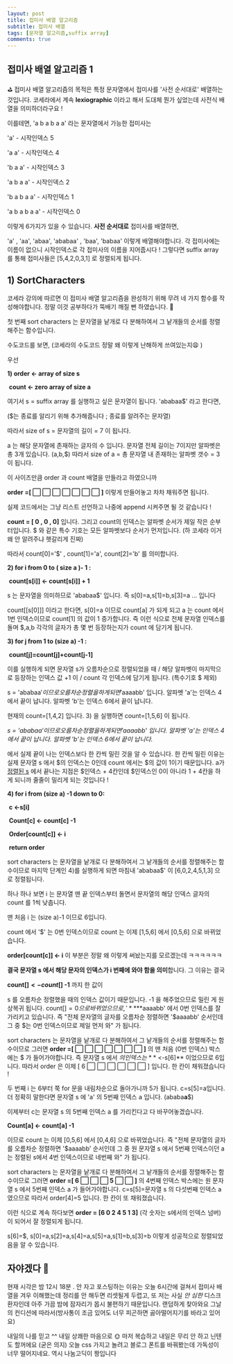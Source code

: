 ```yaml
---
layout: post
title: 접미사 배열 알고리즘
subtitle: 접미사 배열 
tags: [문자열 알고리즘,suffix array]
comments: true
---
```


## 접미사 배열 알고리즘 1

⛳️ 접미사 배열 알고리즘의 목적은 특정 문자열에서 접미사를 '사전 순서대로' 배열하는 것입니다. 코세라에서 계속 **lexiographic** 이라고 해서 도대체 뭔가 싶었는데 사전식 배열을 의미하더라구요 !

이를테면, 'a b a b a a' 라는 문자열에서 가능한 접미사는

'a' - 시작인덱스 5

'a a' - 시작인덱스 4

'b a a' - 시작인덱스 3

'a b a a' - 시작인덱스 2

'b a b a a' - 시작인덱스 1

'a b a b a a' - 시작인덱스 0

이렇게 6가지가 있을 수 있습니다. **사전 순서대로** 접미사를 배열하면,

'a' , 'aa', 'abaa', 'ababaa' , 'baa', 'babaa' 이렇게 배열해야합니다. 각 접미사에는 이름이 없으니 시작인덱스로 각 접미사의 이름을 지어줍시다 ! 그렇다면 suffix array 를 통해 접미사들은 [5,4,2,0,3,1] 로 정렬되게 됩니다. 

## 1) SortCharacters

코세라 강의에 따르면 이 접미사 배열 알고리즘을 완성하기 위해 무려 네 가지 함수를 작성해야합니다. 정말 이것 공부하다가 뚝배기 깨질 뻔 하였습니다. 🤯

첫 번째 sort characters 는 문자열을 낱개로 다 분해하여서 그 낱개들의 순서를 정렬해주는 함수입니다. 

수도코드를 보면, (코세라의 수도코드 정말 왜 이렇게 난해하게 쓰여있는지😩 )

우선 

**1) order <- array of size s**

​    **count <- zero array of size a**

여기서 s = suffix array 를 실행하고 싶은 문자열이 됩니다. 'ababaa$' 라고 한다면,

($는 종료를 알리기 위해 추가해줍니다 ; 종료를 알려주는 문자열)

따라서 size of s = 문자열의 길이 = 7 이 됩니다. 

a 는 해당 문자열에 존재하는 글자의 수 입니다. 문자열 전체 길이는 7이지만 알파벳은 총 3개 있습니다. (a,b,$) 따라서 size of a = 총 문자열 내 존재하는 알파벳 갯수 = 3 이 됩니다. 

이 사이즈만큼 order 과 count 배열을 만들라고 하였으니까 

**order =[ ⬜️ ⬜️ ⬜️ ⬜️ ⬜️ ⬜️ ⬜️ ]** 이렇게 만들어놓고 차차 채워주면 됩니다.

실제 코드에서는 그냥 리스트 선언하고 나중에 append 시켜주면 될 것 같습니다 !

**count = [ 0 , 0 , 0]** 입니다. 그리고 count의 인덱스는 알파벳 순서가 제일 작은 순부터입니다. $ 와 같은 특수 기호는 모든 알파벳보다 순서가 먼저입니다. (하 코세라 이거 왜 안 알려주냐 햇갈리게 진짜)

따라서 count[0]='$' , count[1]='a', count[2]='b' 를 의미합니다. 

**2) for i from 0 to ( size a )- 1 :**

​    	**count[s[i]] <- count[s[i]] + 1** 

s 는 문자열을 의미하므로  'ababaa$' 입니다. 즉 s[0]=a,s[1]=b,s[3]=a ... 입니다

count[[s[0]]] 이라고 한다면, s[0]=a 이므로 count[a] 가 되게 되고 a 는 count 에서 1번 인덱스이므로 count[1] 의 값이 1 증가합니다. 즉 이런 식으로 전체 문자열 인덱스를 돌며 $,a,b 각각의 글자가 총 몇 번 등장하는지가 count 에 담기게 됩니다. 

**3) for j from 1 to (size a) -1 :**

​		**count[j]=count[j]+count[j-1]**

이를 실행하게 되면 문자열 s가 오름차순으로 정렬되었을 때 / 해당 알파벳이 마지막으로 등장하는 인덱스 값 +1 이 / count 각 인덱스에 담기게 됩니다. (특수기호 $ 제외)

s = 'ababaa$'  이므로 오름차순 정렬을 하게 되면 '$aaaabb' 입니다. 알파벳 'a'는 인덱스 4에서 끝이 납니다. 알파벳 'b'는 인덱스 6에서 끝이 납니다. 



현재의 count=[1,4,2] 입니다. 3) 을 실행하면 count=[1,5,6] 이 됩니다.  

*s = 'ababaa$'  이므로 오름차순 정렬을 하게 되면 '$aaaabb' 입니다. 알파벳 'a'는 인덱스 4에서 끝이 납니다. 알파벳 'b'는 인덱스 6에서 끝이 납니다.* 

에서 실제 끝이 나는 인덱스보다 한 칸씩 밀린 것을 알 수 있습니다. 한 칸씩 밀린 이유는 실제 문자열 s 에서 $의 인덱스는 0인데 count 에서는 $의 값이 1이기 때문입니다. a가 <u>정렬된 s</u> 에서 끝나는 지점은 $인덱스 + 4칸인데 $인덱스인 0이 아니라 1 + 4칸을 하게 되니까 줄줄이 밀리게 되는 것입니다 ! 

**4) for i from (size a) -1 down to 0:**

​		**c <-s[i]**

​        **Count[c] <- count[c] -1**

​        **Order[count[c]] <- i** 

​    **return order**



sort characters 는 문자열을 낱개로 다 분해하여서 그 낱개들의 순서를 정렬해주는 함수이므로 마지막 단계인 4)를 실행하게 되면 마침내 'ababaa$' 이 [6,0,2,4,5,1,3] 으로 정렬됩니다. 

하나 하나 보면 i 는 문자열 맨 끝 인덱스부터 돌면서 문자열의 해당 인덱스 글자의 count 를 1씩 낮춥니다. 

맨 처음 i 는 (size a)-1 이므로 6입니다. 

count 에서 '$' 는 0번 인덱스이므로 count 는 이제 [1,5,6] 에서 [0,5,6] 으로 바뀌었습니다.

**order[count[c]] <- i**  이 부분은 정말 왜 이렇게 써놨는지를 모르겠는데 ㅋㅋㅋㅋㅋㅋ 

**결국 문자열 s 에서 해당 문자의 인덱스가 i 번째에 와야 함을 의미**합니다. 그 이유는 결국 

**count[$] <- count[$] -1** 까지 한 값이 

s 를 오름차순 정렬했을 때의 인덱스 값이기 때문입니다. -1 을 해주었으므로 밀린 게 원상복귀 됩니다. count[$] = 0 으로 바뀌었으므로 , '**$**aaaabb' 에서 0번 인덱스를 잘 가리키고 있습니다. 즉 "전체 문자열의 글자를 오름차순 정렬하면 '$aaaabb' 순서인데 그 중 $는 0번 인덱스이므로 제일 먼저 와" 가 됩니다. 

sort characters 는 문자열을 낱개로 다 분해하여서 그 낱개들의 순서를 정렬해주는 함수이므로 그러면 **order =[ ⬜️ ⬜️ ⬜️ ⬜️ ⬜️ ⬜️ ⬜️ ]** 의 맨 처음 (0번 인덱스) 박스에는 $ 가 들어가야합니다. 즉 문자열 s 에서 $의 인덱스는  **$ <-s[6]** 이었으므로 6입니다. 따라서 order 은 이제 [ 6 ⬜️ ⬜️ ⬜️ ⬜️ ⬜️ ⬜️ ] 입니다. 한 칸이 채워졌습니다 ! 



두 번째 i 는 6부터 쭉 for 문을 내림차순으로 돌아가니까 5가 됩니다. c=s[5]=a입니다. 더 정확히 말한다면 문자열 s 에 'a' 의 5번째 인덱스 a 입니다. (ababa**a**$) 

이제부터 c는 문자열 s 의 5번째 인덱스 a 를 가리킨다고 다 바꾸어놓겠습니다.

**Count[a] <- count[a] -1**

 이므로 count 는 이제 [0,5,6] 에서 [0,4,6] 으로 바뀌었습니다. 즉 "전체 문자열의 글자를 오름차순 정렬하면 '$aaaabb' 순서인데 그 중 원 문자열 s 에서 5번째 인덱스이던 a는 정렬된 s에서 4번 인덱스이므로 네번째 와" 가 됩니다. 



sort characters 는 문자열을 낱개로 다 분해하여서 그 낱개들의 순서를 정렬해주는 함수이므로 그러면 **order =[ 6 ⬜️ ⬜️ ⬜️ 5 ⬜️ ⬜️ ]** 의  4번째 인덱스 박스에는 원 문자열 s 에서 5번째 인덱스 a 가 들어가야합니다. c=s[5]=문자열 s 의 다섯번째 인덱스 a 였으므로 따라서 order[4]=5 입니다. 한 칸이 또 채워졌습니다. 



이런 식으로 계속 하다보면 **order = [6 0 2 4 5 1 3]** (각 숫자는 s에서의 인덱스 넘버) 이 되어서 잘 정렬되게 됩니다. 

s[6]=$, s[0]=a,s[2]=a,s[4]=a,s[5]=a,s[1]=b,s[3]=b 이렇게 성공적으로 정렬되었음을 알 수 있습니다.



## 자야겠다 🌝

현재 시각은 밤 12시 18분 . 안 자고 포스팅하는 이유는 오늘 6시간에 걸쳐서 접미사 배열을 겨우 이해했는데 정리를 안 해두면 리셋될게 두렵고, 또 저는 사실 *안 심한*  디스크 환자인데 아주 가끔 밤에 잠자리가 몹시 불편하기 때문입니다. 랜덤하게 찾아와요 그날의 컨디션에 따라서(방사통이 조금 있어도 너무 피곤하면 곯아떨어지기를 바라고 있어요) 



내일의 나를 믿고 ^^ 내일 상쾌한 마음으로 🌞 마저 복습하고 내일은 무리 안 하고 닌텐도 할꺼에요 (굳은 의지) 오늘 css 가지고 놀려고 블로그 폰트를 바꿔봤는데 가독성이 너무 떨어지네요. 역시 나눔고딕이 짱입니다 



